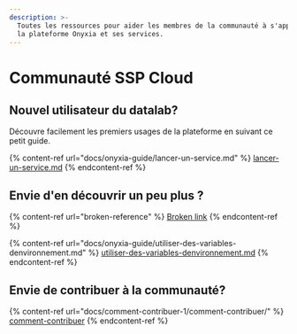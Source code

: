 ```yaml
---
description: >-
  Toutes les ressources pour aider les membres de la communauté à s'approprier
  la plateforme Onyxia et ses services.
---
```


# Communauté SSP Cloud

## Nouvel utilisateur du datalab?&#x20;

Découvre facilement les premiers usages de la plateforme en suivant ce petit guide.

{% content-ref url="docs/onyxia-guide/lancer-un-service.md" %}
[lancer-un-service.md](docs/onyxia-guide/lancer-un-service.md)
{% endcontent-ref %}

## Envie d'en découvrir un peu plus ?

{% content-ref url="broken-reference" %}
[Broken link](broken-reference)
{% endcontent-ref %}

{% content-ref url="docs/onyxia-guide/utiliser-des-variables-denvironnement.md" %}
[utiliser-des-variables-denvironnement.md](docs/onyxia-guide/utiliser-des-variables-denvironnement.md)
{% endcontent-ref %}

## Envie de contribuer à la communauté?

{% content-ref url="docs/comment-contribuer-1/comment-contribuer/" %}
[comment-contribuer](docs/comment-contribuer-1/comment-contribuer/)
{% endcontent-ref %}

